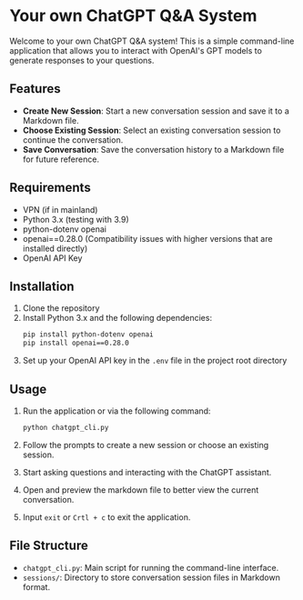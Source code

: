 # Your own ChatGPT Q&A System

Welcome to your own ChatGPT Q&A system! This is a simple command-line application that allows you to interact with OpenAI's GPT models to generate responses to your questions.

## Features

- **Create New Session**: Start a new conversation session and save it to a Markdown file.
- **Choose Existing Session**: Select an existing conversation session to continue the conversation.
- **Save Conversation**: Save the conversation history to a Markdown file for future reference.

## Requirements

- VPN (if in mainland)
- Python 3.x (testing with 3.9)
- python-dotenv openai
- openai==0.28.0 (Compatibility issues with higher versions that are installed directly)
- OpenAI API Key

## Installation

1. Clone the repository
2. Install Python 3.x and the following dependencies:
    ```bash
    pip install python-dotenv openai
    pip install openai==0.28.0
3. Set up your OpenAI API key in the `.env` file in the project root directory
## Usage

1. Run the application or via the following command:

   ```bash
   python chatgpt_cli.py

2. Follow the prompts to create a new session or choose an existing session.

3. Start asking questions and interacting with the ChatGPT assistant.

4. Open and preview the markdown file to better view the current conversation.

5. Input `exit` or `Crtl + c` to exit the application.

## File Structure

* `chatgpt_cli.py`: Main script for running the command-line interface.
* `sessions/`: Directory to store conversation session files in Markdown format.
